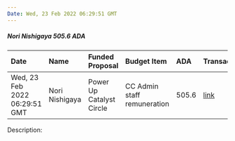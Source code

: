```yaml
---
Date: Wed, 23 Feb 2022 06:29:51 GMT
---
```


##### Nori Nishigaya 505.6 ADA

| Date      | Name | Funded Proposal | Budget Item | ADA | Transaction|
| :---        | :---  | :--- | :--- | :--- | :--- |
| Wed, 23 Feb 2022 06:29:51 GMT | Nori Nishigaya | Power Up Catalyst Circle | CC Admin staff remuneration | 505.6 | [link](https://cardanoscan.io/transaction/fbe40390286ca1c4efb9ea47cfad0809cb4ab3d551cb363f196236aae2f68171)|

Description: 
